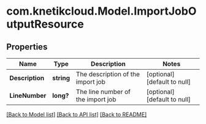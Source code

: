 # com.knetikcloud.Model.ImportJobOutputResource
## Properties

Name | Type | Description | Notes
------------ | ------------- | ------------- | -------------
**Description** | **string** | The description of the import job | [optional] [default to null]
**LineNumber** | **long?** | The line number of the import job | [optional] [default to null]

[[Back to Model list]](../README.md#documentation-for-models) [[Back to API list]](../README.md#documentation-for-api-endpoints) [[Back to README]](../README.md)


